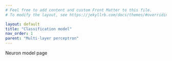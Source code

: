 ```yaml
---
# Feel free to add content and custom Front Matter to this file.
# To modify the layout, see https://jekyllrb.com/docs/themes/#overriding-theme-defaults

layout: default
title: "Classification model"
nav_order: 1
parent: "Multi-layer perceptron"
---
```


Neuron model page
